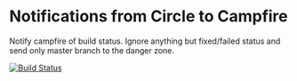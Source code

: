 # Notifications from Circle to Campfire

Notify campfire of build status. Ignore anything but fixed/failed status and
send only master branch to the danger zone.

[![Build Status](https://travis-ci.org/maletor/hubot-circle-build-status.png)](https://travis-ci.org/maletor/hubot-circle-build-status)
